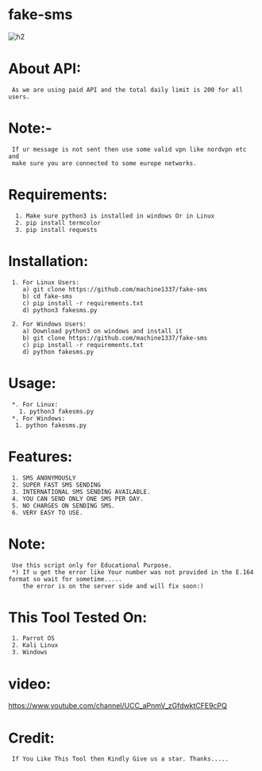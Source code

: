 # fake-sms
![h2](https://user-images.githubusercontent.com/82051128/201476876-b4339820-0307-4cfb-8550-1fbfcc6c53dd.png)



# About API:
     As we are using paid API and the total daily limit is 200 for all users.

     
# Note:-
     If ur message is not sent then use some valid vpn like nordvpn etc and
     make sure you are connected to some europe networks.
 
# Requirements:
      1. Make sure python3 is installed in windows Or in Linux
      2. pip install termcolor
      3. pip install requests

# Installation:
     1. For Linux Users:
        a) git clone https://github.com/machine1337/fake-sms
        b) cd fake-sms
        c) pip install -r requirements.txt
        d) python3 fakesms.py
        
     2. For Windows Users:
        a) Download python3 on windows and install it
        b) git clone https://github.com/machine1337/fake-sms
        c) pip install -r requirements.txt
        d) python fakesms.py
     
        
# Usage:
     *. For Linux:
       1. python3 fakesms.py
     *. For Windows:
      1. python fakesms.py

# Features:
     1. SMS ANONYMOUSLY
     2. SUPER FAST SMS SENDING
     3. INTERNATIONAL SMS SENDING AVAILABLE.
     4. YOU CAN SEND ONLY ONE SMS PER DAY.
     5. NO CHARGES ON SENDING SMS.
     6. VERY EASY TO USE.
     
# Note:
     Use this script only for Educational Purpose.
     *) If u get the error like Your number was not provided in the E.164 format so wait for sometime.....
        the error is on the server side and will fix soon:)
     
 # This Tool Tested On:
     1. Parrot OS
     2. Kali Linux
     3. Windows
     
# video:
https://www.youtube.com/channel/UCC_aPnmV_zGfdwktCFE9cPQ
     
# Credit:
     If You Like This Tool then Kindly Give us a star. Thanks.....
     

